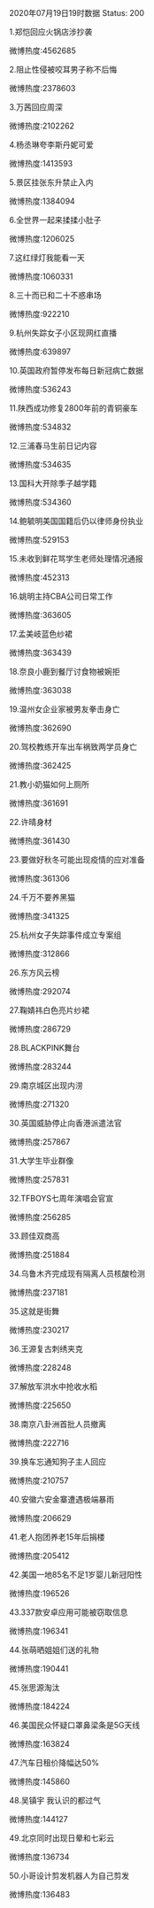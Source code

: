 2020年07月19日19时数据
Status: 200

1.郑恺回应火锅店涉抄袭

微博热度:4562685

2.阻止性侵被咬耳男子称不后悔

微博热度:2378603

3.万茜回应周深

微博热度:2102262

4.杨丞琳夸李斯丹妮可爱

微博热度:1413593

5.景区挂张东升禁止入内

微博热度:1384094

6.全世界一起来揉揉小肚子

微博热度:1206025

7.这红绿灯我能看一天

微博热度:1060331

8.三十而已和二十不惑串场

微博热度:922210

9.杭州失踪女子小区现网红直播

微博热度:639897

10.英国政府暂停发布每日新冠病亡数据

微博热度:536243

11.陕西成功修复2800年前的青铜豪车

微博热度:534832

12.三浦春马生前日记内容

微博热度:534635

13.国科大开除季子越学籍

微博热度:534360

14.鲍毓明美国国籍后仍以律师身份执业

微博热度:529153

15.未收到鲜花骂学生老师处理情况通报

微博热度:452313

16.姚明主持CBA公司日常工作

微博热度:363605

17.孟美岐蓝色纱裙

微博热度:363439

18.奈良小鹿到餐厅讨食物被婉拒

微博热度:363038

19.温州女企业家被男友拳击身亡

微博热度:362690

20.驾校教练开车出车祸致两学员身亡

微博热度:362425

21.教小奶猫如何上厕所

微博热度:361691

22.许晴身材

微博热度:361430

23.要做好秋冬可能出现疫情的应对准备

微博热度:361306

24.千万不要养黑猫

微博热度:341325

25.杭州女子失踪事件成立专案组

微博热度:312866

26.东方风云榜

微博热度:292074

27.鞠婧祎白色亮片纱裙

微博热度:286729

28.BLACKPINK舞台

微博热度:283244

29.南京城区出现内涝

微博热度:271320

30.英国威胁停止向香港派遣法官

微博热度:257867

31.大学生毕业群像

微博热度:257831

32.TFBOYS七周年演唱会官宣

微博热度:256285

33.顾佳双商高

微博热度:251884

34.乌鲁木齐完成现有隔离人员核酸检测

微博热度:237181

35.这就是街舞

微博热度:230217

36.王源复古刺绣夹克

微博热度:228248

37.解放军洪水中抢收水稻

微博热度:225650

38.南京八卦洲首批人员撤离

微博热度:222716

39.换车忘通知狗子主人回应

微博热度:210757

40.安徽六安金寨遭遇极端暴雨

微博热度:206629

41.老人抱团养老15年后捐楼

微博热度:205412

42.美国一地85名不足1岁婴儿新冠阳性

微博热度:196526

43.337款安卓应用可能被窃取信息

微博热度:196341

44.张萌晒姐姐们送的礼物

微博热度:190441

45.张思源淘汰

微博热度:184224

46.美国民众怀疑口罩鼻梁条是5G天线

微博热度:163824

47.汽车日租价降幅达50%

微博热度:145860

48.吴镇宇 我认识的都过气

微博热度:144127

49.北京同时出现日晕和七彩云

微博热度:136734

50.小哥设计剪发机器人为自己剪发

微博热度:136483

